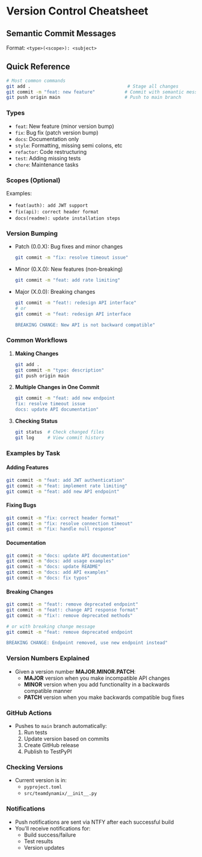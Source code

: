# Version Control Cheatsheet

## Semantic Commit Messages

Format: `<type>(<scope>): <subject>`

## Quick Reference

```bash
# Most common commands
git add .                                    # Stage all changes
git commit -m "feat: new feature"           # Commit with semantic message
git push origin main                        # Push to main branch
```

### Types

- `feat`: New feature (minor version bump)
- `fix`: Bug fix (patch version bump)
- `docs`: Documentation only
- `style`: Formatting, missing semi colons, etc
- `refactor`: Code restructuring
- `test`: Adding missing tests
- `chore`: Maintenance tasks

### Scopes (Optional)

Examples:

- `feat(auth): add JWT support`
- `fix(api): correct header format`
- `docs(readme): update installation steps`

### Version Bumping

- Patch (0.0.X): Bug fixes and minor changes

  ```bash
  git commit -m "fix: resolve timeout issue"
  ```

- Minor (0.X.0): New features (non-breaking)

  ```bash
  git commit -m "feat: add rate limiting"
  ```

- Major (X.0.0): Breaking changes

  ```bash
  git commit -m "feat!: redesign API interface"
  # or
  git commit -m "feat: redesign API interface

  BREAKING CHANGE: New API is not backward compatible"
  ```

### Common Workflows

1. **Making Changes**

   ```bash
   git add .
   git commit -m "type: description"
   git push origin main
   ```

2. **Multiple Changes in One Commit**

   ```bash
   git commit -m "feat: add new endpoint
   fix: resolve timeout issue
   docs: update API documentation"
   ```

3. **Checking Status**

   ```bash
   git status  # Check changed files
   git log     # View commit history
   ```

### Examples by Task

#### Adding Features

```bash
git commit -m "feat: add JWT authentication"
git commit -m "feat: implement rate limiting"
git commit -m "feat: add new API endpoint"

```

#### Fixing Bugs

```bash
git commit -m "fix: correct header format"
git commit -m "fix: resolve connection timeout"
git commit -m "fix: handle null response"
```

#### Documentation

```bash
git commit -m "docs: update API documentation"
git commit -m "docs: add usage examples"
git commit -m "docs: update README"
git commit -m "docs: add API examples"
git commit -m "docs: fix typos"
```

#### Breaking Changes

```bash
git commit -m "feat!: remove deprecated endpoint"
git commit -m "feat!: change API response format"
git commit -m "fix!: remove deprecated methods"

# or with breaking change message
git commit -m "feat: remove deprecated endpoint

BREAKING CHANGE: Endpoint removed, use new endpoint instead"
```

### Version Numbers Explained

- Given a version number **MAJOR.MINOR.PATCH**:
  - **MAJOR** version when you make incompatible API changes
  - **MINOR** version when you add functionality in a backwards compatible manner
  - **PATCH** version when you make backwards compatible bug fixes

### GitHub Actions

- Pushes to `main` branch automatically:
  1. Run tests
  2. Update version based on commits
  3. Create GitHub release
  4. Publish to TestPyPI

### Checking Versions

- Current version is in:
  - `pyproject.toml`
  - `src/teamdynamix/__init__.py`

### Notifications

- Push notifications are sent via NTFY after each successful build
- You'll receive notifications for:
  - Build success/failure
  - Test results
  - Version updates
